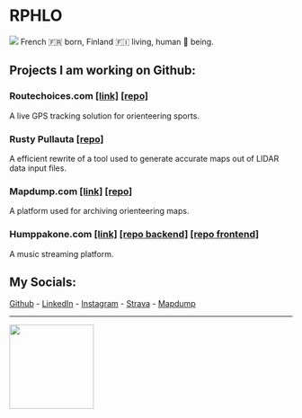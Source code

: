 # RPHLO

![](https://cdn.rphlo.com/heart_beating.gif) French 🇫🇷 born, Finland 🇫🇮 living, human 🧍 being.

## Projects I am working on Github:

### Routechoices.com [[link]](https://www.routechoices.com) [[repo]](https://github.com/routechoices)

A live GPS tracking solution for orienteering sports.

### Rusty Pullauta [[repo]](https://github.com/rphlo/rusty-pullauta)

A efficient rewrite of a tool used to generate accurate maps out of LIDAR data input files. 

### Mapdump.com [[link]](https://mapdump.com) [[repo]](https://github.com/rphlo/mapdump)

A platform used for archiving orienteering maps.

### Humppakone.com [[link]](https://humppakone.com) [[repo backend]](https://github.com/rphlo/nickelodeon-backend) [[repo frontend]](https://github.com/rphlo/nickelodeon-react-app)

A music streaming platform.

## My Socials:

[Github](https://github.com/rphlo) - [LinkedIn](https://www.linkedin.com/in/rphlo) - [Instagram](https://instagram.com/rphlo) - [Strava](https://strava.com/athletes/rphlo) - [Mapdump](https://mapdump.com/athletes/rphlo)

---
<a href="https://rphlo.com/"><img src="https://cdn.rphlo.com/qrweb.png" width="150px"/></a>

